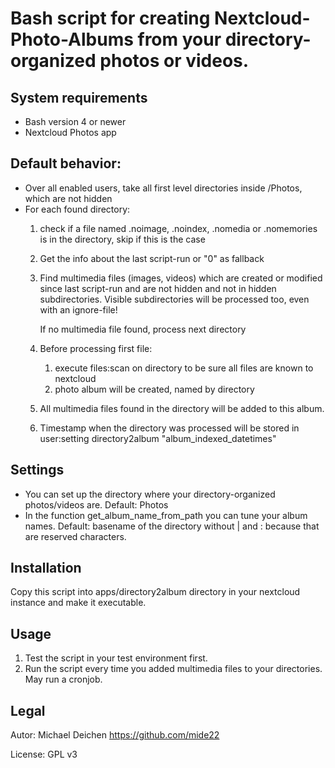 # Bash script for creating Nextcloud-Photo-Albums from your directory-organized photos or videos.

## System requirements
* Bash version 4 or newer
* Nextcloud Photos app

## Default behavior:
* Over all enabled users, take all first level directories inside /Photos, which are not hidden
* For each found directory:
  1. check if a file named .noimage, .noindex, .nomedia or .nomemories is in the directory, skip if this is the case
  1. Get the info about the last script-run or "0" as fallback
  1. Find multimedia files (images, videos) which are created or modified since last script-run and are not hidden and not in hidden subdirectories.
     Visible subdirectories will be processed too, even with an ignore-file! 
  
     If no multimedia file found, process next directory
  1. Before processing first file:
     1. execute files:scan on directory to be sure all files are known to nextcloud
     1. photo album will be created, named by directory
  1. All multimedia files found in the directory will be added to this album.
  1. Timestamp when the directory was processed will be stored in user:setting directory2album "album_indexed_datetimes"

## Settings
* You can set up the directory where your directory-organized photos/videos are. Default: Photos
* In the function get_album_name_from_path you can tune your album names. Default: basename of the directory without | and : because that are reserved characters. 

## Installation
Copy this script into apps/directory2album directory in your nextcloud instance and make it executable.

## Usage
1. Test the script in your test environment first.
1. Run the script every time you added multimedia files to your directories. May run a cronjob.

## Legal
Autor: Michael Deichen <https://github.com/mide22>

License: GPL v3
